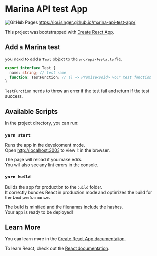 # Marina API test App

![GitHub Pages](https://github.com/louisinger/marina-api-test-app/actions/workflows/gh-pages.yml/badge.svg) 
https://louisinger.github.io/marina-api-test-app/

This project was bootstrapped with [Create React App](https://github.com/facebook/create-react-app).

## Add a Marina test

you need to add a `Test` object to the `src/api-tests.ts` file.

```typescript
export interface Test {
  name: string; // test name
  function: TestFunction; // () => Promise<void> your test function
}
```

`TestFunction` needs to throw an error if the test fail and return if the test success.

## Available Scripts

In the project directory, you can run:

### `yarn start`

Runs the app in the development mode.\
Open [http://localhost:3003](http://localhost:3003) to view it in the browser.

The page will reload if you make edits.\
You will also see any lint errors in the console.

### `yarn build`

Builds the app for production to the `build` folder.\
It correctly bundles React in production mode and optimizes the build for the best performance.

The build is minified and the filenames include the hashes.\
Your app is ready to be deployed!

## Learn More

You can learn more in the [Create React App documentation](https://facebook.github.io/create-react-app/docs/getting-started).

To learn React, check out the [React documentation](https://reactjs.org/).
